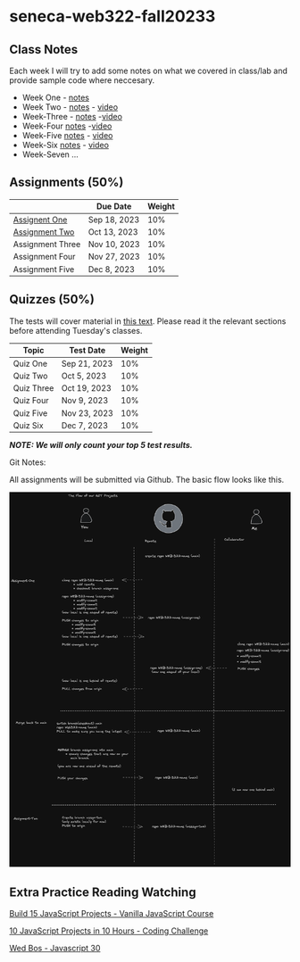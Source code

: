# seneca-web322-fall20233

## Class Notes

Each week I will try to add some notes on what we covered in class/lab and provide sample code where neccesary.

- Week One - [notes](./notes/week-one/README.md)
- Week Two - [notes](./notes/week-two/README.md) - [video](https://seneca-my.sharepoint.com/:v:/g/personal/abhay-mahendera_myseneca_ca/EZ8H5td7JgFNjOtbpZNpH6QBnerU8CgddhLnNuIqoiTVag?e=pS9whZ&nav=eyJyZWZlcnJhbEluZm8iOnsicmVmZXJyYWxBcHAiOiJTdHJlYW1XZWJBcHAiLCJyZWZlcnJhbFZpZXciOiJTaGFyZURpYWxvZyIsInJlZmVycmFsQXBwUGxhdGZvcm0iOiJXZWIiLCJyZWZlcnJhbE1vZGUiOiJ2aWV3In19)
- Week-Three - [notes](./notes/week-three/README.md) -[video](https://seneca-my.sharepoint.com/personal/bruce_christie_senecacollege_ca/_layouts/15/stream.aspx?id=%2Fpersonal%2Fbruce%5Fchristie%5Fsenecacollege%5Fca%2FDocuments%2FRecordings%2FWEB322%20%2D%20Online%20LEcture%2D20230919%5F141840%2DMeeting%20Recording%2Emp4&referrer=Teams%2ETEAMS%2DWEB&referrerScenario=RecapOpenInStreamButton%2Eview%2Eview&ga=1)
- Week-Four [notes](./notes/week-four/README.md) -[video](https://seneca-my.sharepoint.com/:v:/g/personal/bruce_christie_senecacollege_ca/Efb5eALPqb5Gt5Q47wfOlqsBCzQdkmKKtyJBRilDVxFAQw)
- Week-Five [notes](./notes/week-five/README.md) - [video](https://seneca-my.sharepoint.com/:v:/g/personal/bruce_christie_senecacollege_ca/EZUnVkFsTh5AlCQN-i3t_0gB9Gia-i_5gOkAyxORUzbvxw)
- Week-Six [notes](./notes/week-six/README.md) - [video](https://seneca-my.sharepoint.com/:v:/g/personal/bruce_christie_senecacollege_ca/EXRj_uNEzypHmv3ao4m4DekBOPn9bLwwbwKXtS60A8sG1w)
- Week-Seven
  ...

## Assignments (50%)

|                                                                  | Due Date     | Weight |
| ---------------------------------------------------------------- | ------------ | ------ |
| [Assignent One](./assignments/assignment-one/assignment-one.md)  | Sep 18, 2023 | 10%    |
| [Assignment Two](./assignments/assignment-two/assignment-two.md) | Oct 13, 2023 | 10%    |
| Assignment Three                                                 | Nov 10, 2023 | 10%    |
| Assignment Four                                                  | Nov 27, 2023 | 10%    |
| Assignment Five                                                  | Dec 8, 2023  | 10%    |

## Quizzes (50%)

The tests will cover material in [this text](https://webprogrammingtoolsandframeworks.sdds.ca/). Please read it the relevant sections before attending Tuesday's classes.

| Topic      | Test Date    | Weight |
| ---------- | ------------ | ------ |
| Quiz One   | Sep 21, 2023 | 10%    |
| Quiz Two   | Oct 5, 2023  | 10%    |
| Quiz Three | Oct 19, 2023 | 10%    |
| Quiz Four  | Nov 9, 2023  | 10%    |
| Quiz Five  | Nov 23, 2023 | 10%    |
| Quiz Six   | Dec 7, 2023  | 10%    |

**_NOTE: We will only count your top 5 test results._**

Git Notes:

All assignments will be submitted via Github. The basic flow looks like this.

![Project FLow in Git](git-project-flow.png)

## Extra Practice Reading Watching

[Build 15 JavaScript Projects - Vanilla JavaScript Course](https://www.youtube.com/watch?v=3PHXvlpOkf4)

[10 JavaScript Projects in 10 Hours - Coding Challenge ](https://twitter.com/mdjunaidap/status/1706229900229677086?s=51&t=5_rmBNfqsZ5wjgRNWwrNEg)

[Wed Bos - Javascript 30](https://javascript30.com/)
